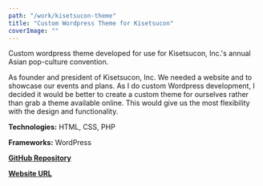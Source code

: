 ```yaml
---
path: "/work/kisetsucon-theme"
title: "Custom Wordpress Theme for Kisetsucon"
coverImage: ""
---
```

Custom wordpress theme developed for use for Kisetsucon, Inc.'s annual Asian pop-culture convention.

As founder and president of Kisetsucon, Inc. We needed a website and to showcase our events and plans. As I do custom Wordpress development, I decided it would be better to create a custom theme for ourselves rather than grab a theme available online. This would give us the most flexibility with the design and functionality.

**Technologies:** HTML, CSS, PHP

**Frameworks:** WordPress

[**GitHub Repository**](https://github.com/L-Dragon5/kisetsucon-theme)

[**Website URL**](https://kisetsucon.org/)